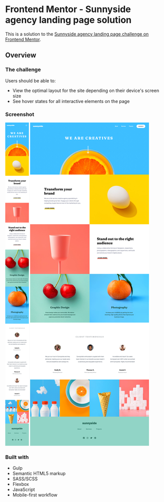 # Frontend Mentor - Sunnyside agency landing page solution

This is a solution to the [Sunnyside agency landing page challenge on Frontend Mentor](https://www.frontendmentor.io/challenges/sunnyside-agency-landing-page-7yVs3B6ef).

## Overview

### The challenge

Users should be able to:

- View the optimal layout for the site depending on their device's screen size
- See hover states for all interactive elements on the page

### Screenshot

![](./images/mobile-375px.png)
![](./images/desktop-1440px.png)

### Built with

- Gulp
- Semantic HTML5 markup
- SASS/SCSS
- Flexbox
- JavaScript
- Mobile-first workflow
